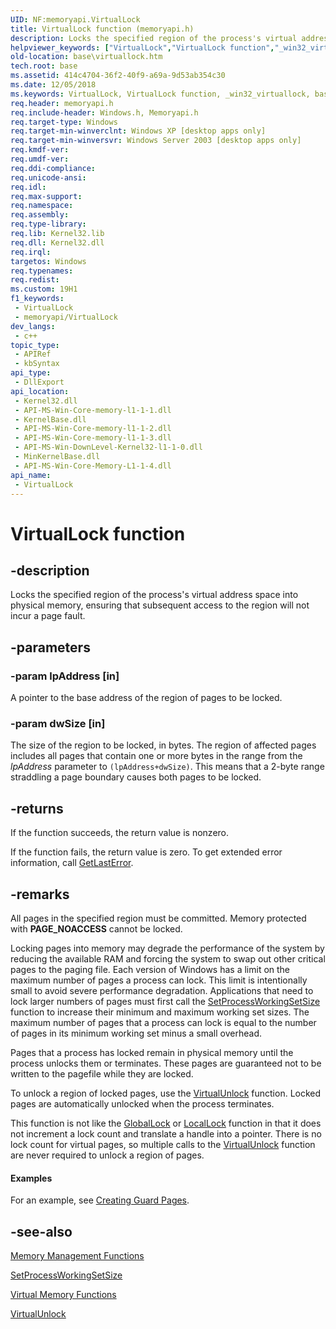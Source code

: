 ```yaml
---
UID: NF:memoryapi.VirtualLock
title: VirtualLock function (memoryapi.h)
description: Locks the specified region of the process's virtual address space into physical memory, ensuring that subsequent access to the region will not incur a page fault.
helpviewer_keywords: ["VirtualLock","VirtualLock function","_win32_virtuallock","base.virtuallock","winbase/VirtualLock"]
old-location: base\virtuallock.htm
tech.root: base
ms.assetid: 414c4704-36f2-40f9-a69a-9d53ab354c30
ms.date: 12/05/2018
ms.keywords: VirtualLock, VirtualLock function, _win32_virtuallock, base.virtuallock, winbase/VirtualLock
req.header: memoryapi.h
req.include-header: Windows.h, Memoryapi.h
req.target-type: Windows
req.target-min-winverclnt: Windows XP [desktop apps only]
req.target-min-winversvr: Windows Server 2003 [desktop apps only]
req.kmdf-ver: 
req.umdf-ver: 
req.ddi-compliance: 
req.unicode-ansi: 
req.idl: 
req.max-support: 
req.namespace: 
req.assembly: 
req.type-library: 
req.lib: Kernel32.lib
req.dll: Kernel32.dll
req.irql: 
targetos: Windows
req.typenames: 
req.redist: 
ms.custom: 19H1
f1_keywords:
 - VirtualLock
 - memoryapi/VirtualLock
dev_langs:
 - c++
topic_type:
 - APIRef
 - kbSyntax
api_type:
 - DllExport
api_location:
 - Kernel32.dll
 - API-MS-Win-Core-memory-l1-1-1.dll
 - KernelBase.dll
 - API-MS-Win-Core-memory-l1-1-2.dll
 - API-MS-Win-Core-memory-l1-1-3.dll
 - API-MS-Win-DownLevel-Kernel32-l1-1-0.dll
 - MinKernelBase.dll
 - API-MS-Win-Core-Memory-L1-1-4.dll
api_name:
 - VirtualLock
---
```


# VirtualLock function


## -description

Locks the specified region of the process's virtual address space into physical memory, ensuring that subsequent access to the region will not incur a page fault.

## -parameters

### -param lpAddress [in]

A pointer to the base address of the region of pages to be locked.

### -param dwSize [in]

The size of the region to be locked, in bytes. The region of affected pages includes all pages that contain one or more bytes in the range from the <i>lpAddress</i> parameter to <code>(lpAddress+dwSize)</code>. This means that a 2-byte range straddling a page boundary causes both pages to be locked.

## -returns

If the function succeeds, the return value is nonzero.

If the function fails, the return value is zero. To get extended error information, call 
<a href="/windows/desktop/api/errhandlingapi/nf-errhandlingapi-getlasterror">GetLastError</a>.

## -remarks

All pages in the specified region must be committed. Memory protected with <b>PAGE_NOACCESS</b> cannot be locked.

Locking pages into memory may degrade the performance of the system by reducing the available RAM and forcing the system to swap out other critical pages to the paging file. Each version of Windows has a limit on the maximum number of pages a process can lock. This limit is intentionally small to avoid severe performance degradation. Applications that need to lock larger numbers of pages must first call the 
<a href="/windows/win32/api/memoryapi/nf-memoryapi-setprocessworkingsetsize">SetProcessWorkingSetSize</a> function to increase their minimum and maximum working set sizes. The maximum number of pages that a process can lock is equal to the number of pages in its minimum working set minus a small overhead.

Pages that a process has locked remain in physical memory until the process unlocks them or terminates. These pages are guaranteed not to be written to the pagefile while they are locked.

To unlock a region of locked pages, use the 
<a href="/windows/desktop/api/memoryapi/nf-memoryapi-virtualunlock">VirtualUnlock</a> function. Locked pages are automatically unlocked when the process terminates.

This function is not like the 
<a href="/windows/desktop/api/winbase/nf-winbase-globallock">GlobalLock</a> or 
<a href="/windows/desktop/api/winbase/nf-winbase-locallock">LocalLock</a> function in that it does not increment a lock count and translate a handle into a pointer. There is no lock count for virtual pages, so multiple calls to the 
<a href="/windows/desktop/api/memoryapi/nf-memoryapi-virtualunlock">VirtualUnlock</a> function are never required to unlock a region of pages.


#### Examples

For an example, see 
<a href="/windows/desktop/Memory/creating-guard-pages">Creating Guard Pages</a>.

<div class="code"></div>

## -see-also

<a href="/windows/desktop/Memory/memory-management-functions">Memory
    Management Functions</a>



<a href="/windows/desktop/api/winbase/nf-winbase-setprocessworkingsetsize">SetProcessWorkingSetSize</a>



<a href="/windows/desktop/Memory/virtual-memory-functions">Virtual Memory Functions</a>



<a href="/windows/desktop/api/memoryapi/nf-memoryapi-virtualunlock">VirtualUnlock</a>

